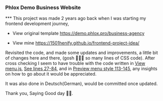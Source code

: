 ### Phlox Demo Business Website

\*\*\* This project was made 2 years ago back when I was starting my frontend development journey,

- View original template
  https://demo.phlox.pro/business-agency

- View mine
  https://1501henify.github.io/frontend-project-idea/

Revisited the code, and made some updates and improvements, a little bit of changes here and there, (gosh 🤦🏾‍♂️ so many lines of CSS code). After cross checking I seem to have trouble with the code written in [View menu.js](https://github.com/1501henify/frontend-project-idea/blob/main/assets/JS/menu.js), [See lines 27-84](https://github.com/1501henify/frontend-project-idea/blob/main/assets/CSS/media-queries.css#L27-L84), and in [Preview menu style 113-145](https://github.com/1501henify/frontend-project-idea/blob/main/assets/CSS/phlox.css#L113-L145), any insights on how to go about it would be appreciated.

It was also done in Deutsch(German), would be committed once updated.

Thank you, Saying Good day ✌🏾.
